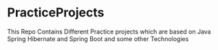 # PracticeProjects
This Repo Contains Different Practice projects which are based on Java Spring Hibernate and Spring Boot and some other Technologies
